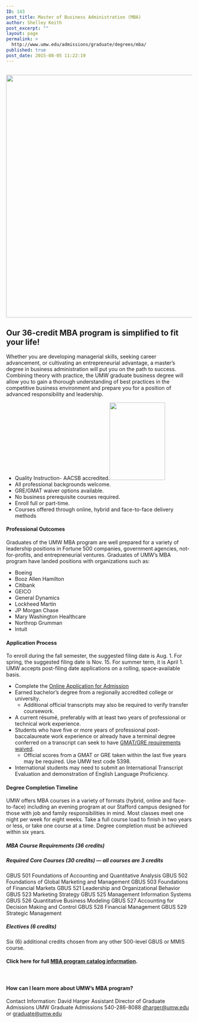 ```yaml
---
ID: 143
post_title: Master of Business Administration (MBA)
author: Shelley Keith
post_excerpt: ""
layout: page
permalink: >
  http://www.umw.edu/admissions/graduate/degrees/mba/
published: true
post_date: 2015-08-05 11:22:19
---
```

<h2></h2>
<p data-wp-editing="1"><a href="http://www.umw.edu/admissions/wp-content/uploads/sites/6/2019/07/Web-mba-grad-pic.png"><img class="aligncenter size-page-feature-uncropped wp-image-48679" src="http://www.umw.edu/admissions/wp-content/uploads/sites/6/2019/07/Web-mba-grad-pic-1140x681.png" alt="" width="1100" height="657" /></a></p>

<h2><strong>Our 36-credit MBA program is simplified to fit your life!  </strong></h2>
<p data-wp-editing="1">Whether you are developing managerial skills, seeking career advancement, or cultivating an entrepreneurial advantage, a master’s degree in business administration will put you on the path to success. Combining theory with practice, the UMW graduate business degree will allow you to gain a thorough understanding of best practices in the competitive business environment and prepare you for a position of advanced responsibility and leadership.</p>

<ul>
 	<li>Quality Instruction- AACSB accredited.<a href="http://www.umw.edu/admissions/wp-content/uploads/sites/6/2019/07/AACSB-logo-accredited-vert-color-RGB-214x300.jpg"><img class="alignright wp-image-48677" src="http://www.umw.edu/admissions/wp-content/uploads/sites/6/2019/07/AACSB-logo-accredited-vert-color-RGB-214x300-214x300.jpg" alt="" width="150" height="210" data-wp-editing="1" /></a></li>
 	<li>All professional backgrounds welcome.</li>
 	<li>GRE/GMAT waiver options available.</li>
 	<li>No business prerequisite courses required.</li>
 	<li>Enroll full or part-time.</li>
 	<li>Courses offered through online, hybrid and face-to-face delivery methods</li>
</ul>
<h4><strong>Professional Outcomes </strong></h4>
Graduates of the UMW MBA program are well prepared for a variety of leadership positions in Fortune 500 companies, government agencies, not-for-profits, and entrepreneurial ventures. Graduates of UMW’s MBA program have landed positions with organizations such as:
<ul>
 	<li>Boeing</li>
 	<li>Booz Allen Hamilton</li>
 	<li>Citibank</li>
 	<li>GEICO</li>
 	<li>General Dynamics</li>
 	<li>Lockheed Martin</li>
 	<li>JP Morgan Chase</li>
 	<li>Mary Washington Healthcare</li>
 	<li>Northrop Grumman</li>
 	<li>Intuit</li>
</ul>
<h4><strong>Application Process</strong></h4>
To enroll during the fall semester, the suggested filing date is Aug. 1. For spring, the suggested filing date is Nov. 15. For summer term, it is April 1. UMW accepts post-filing date applications on a rolling, space-available basis.
<ul>
 	<li>Complete the <a href="https://admissions.umw.edu/apply/?sr=a8f154ae-97ae-4eca-8187-234651110b0e">Online Application for Admission</a></li>
 	<li>Earned bachelor’s degree from a regionally accredited college or university.
<ul>
 	<li>Additional official transcripts may also be required to verify transfer coursework.</li>
</ul>
</li>
 	<li>A current résumé, preferably with at least two years of professional or technical work experience.</li>
 	<li>Students who have five or more years of professional post-baccalaureate work experience or already have a terminal degree conferred on a transcript can seek to have <a href="http://www.umw.edu/admissions/graduate/advising/waiver/">GMAT/GRE requirements waived</a>.
<ul>
 	<li>Official scores from a GMAT or GRE taken within the last five years may be required. Use UMW test code 5398.</li>
</ul>
</li>
 	<li>International students may need to submit an International Transcript Evaluation and demonstration of English Language Proficiency.</li>
</ul>
<h4><strong>Degree Completion Timeline </strong></h4>
UMW offers MBA courses in a variety of formats (hybrid, online and face-to-face) including an evening program at our Stafford campus designed for those with job and family responsibilities in mind. Most classes meet one night per week for eight weeks. Take a full course load to finish in two years or less, or take one course at a time. Degree completion must be achieved within six years.
<h5><strong>MBA Course Requirements (36 credits)</strong></h5>
<h5><strong>Required Core Courses (30 credits) — all courses are 3 credits</strong></h5>
GBUS 501 Foundations of Accounting and Quantitative Analysis
GBUS 502 Foundations of Global Marketing and Management
GBUS 503 Foundations of Financial Markets
GBUS 521 Leadership and Organizational Behavior
GBUS 523 Marketing Strategy
GBUS 525 Management Information Systems
GBUS 526 Quantitative Business Modeling
GBUS 527 Accounting for Decision Making and Control
GBUS 528 Financial Management
GBUS 529 Strategic Management
<h5><strong>Electives (6 credits)</strong></h5>
Six (6) additional credits chosen from any other 500-level GBUS or MMIS course.
<h4>Click here for full <a href="http://publications.umw.edu/graduatecatalog/graduate-programs/college-of-business/mba/">MBA program catalog information</a>.</h4>
&nbsp;
<h4><strong>How can I learn more about UMW’s MBA program?</strong></h4>
Contact Information:
David Harger
Assistant Director of Graduate Admissions
UMW Graduate Admissions
540-286-8088
<a href="mailto:dharger@umw.edu">dharger@umw.edu</a> or <a href="mailto:graduate@umw.edu">graduate@umw.edu</a>